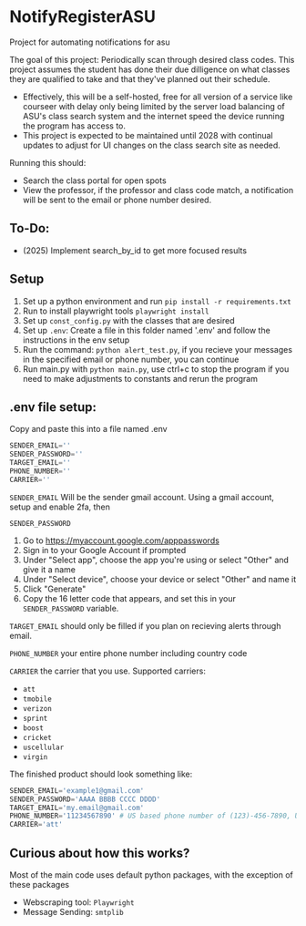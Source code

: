 # NotifyRegisterASU
Project for automating notifications for asu

The goal of this project:
Periodically scan through desired class codes. This project assumes the student has done their due dilligence on what classes they are qualified to take and that they've planned out their schedule.
- Effectively, this will be a self-hosted, free for all version of a service like courseer with delay only being limited
by the server load balancing of ASU's class search system and the internet speed the device running the program has access to. 
- This project is expected to be maintained until 2028 with continual updates to adjust for UI changes on the class search site as needed.

Running this should:
- Search the class portal for open spots
- View the professor, if the professor and class code match, a notification will be sent to the email or phone number desired.

## To-Do:
- (2025) Implement search_by_id to get more focused results

## Setup

1. Set up a python environment and run ```pip install -r requirements.txt```
2. Run to install playwright tools ```playwright install```
3. Set up ```const_config.py``` with the classes that are desired
4. Set up ```.env```: Create a file in this folder named '.env' and follow the instructions in the env setup
5. Run the command: ```python alert_test.py```, if you recieve your messages in the specified email or phone number, you can continue
6. Run main.py with ```python main.py```, use ctrl+c to stop the program if you need to make adjustments to constants and rerun the program

## .env file setup:

Copy and paste this into a file named .env
```python
SENDER_EMAIL=''
SENDER_PASSWORD=''
TARGET_EMAIL=''
PHONE_NUMBER=''
CARRIER=''
```

```SENDER_EMAIL``` Will be the sender gmail account. Using a gmail account, setup and enable 2fa, then

```SENDER_PASSWORD```
1. Go to https://myaccount.google.com/apppasswords
2. Sign in to your Google Account if prompted
3. Under "Select app", choose the app you're using or select "Other" and give it a name
4. Under "Select device", choose your device or select "Other" and name it
5. Click "Generate"
6. Copy the 16 letter code that appears, and set this in your ```SENDER_PASSWORD``` variable.

```TARGET_EMAIL``` should only be filled if you plan on recieving alerts through email.

```PHONE_NUMBER``` your entire phone number including country code

```CARRIER``` the carrier that you use. Supported carriers: 
- ``att``
- ``tmobile``
- ``verizon``
- ``sprint``
- ``boost``
- ``cricket``
- ``uscellular``
- ``virgin``

The finished product should look something like:
```python
SENDER_EMAIL='example1@gmail.com'
SENDER_PASSWORD='AAAA BBBB CCCC DDDD'
TARGET_EMAIL='my.email@gmail.com'
PHONE_NUMBER='11234567890' # US based phone number of (123)-456-7890, US Country code is '1'
CARRIER='att'
```

## Curious about how this works?
Most of the main code uses default python packages, with the exception of these packages<br>
- Webscraping tool: ``Playwright``
- Message Sending: ```smtplib```

